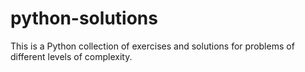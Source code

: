 # python-solutions
This is a Python collection of exercises and solutions for problems of different levels of complexity.
